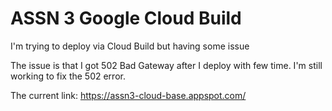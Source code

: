 # ASSN 3 Google Cloud Build
I'm trying to deploy via Cloud Build but having some issue

The issue is that I got 502 Bad Gateway after I deploy with few time. I'm still working to fix the 502 error.

The current link: https://assn3-cloud-base.appspot.com/
